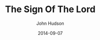 ---
layout: post
passage: Isaiah 7
title:  The Sign Of The Lord
author:  John Hudson
date:  2014-09-07
categories: Isaiah
---